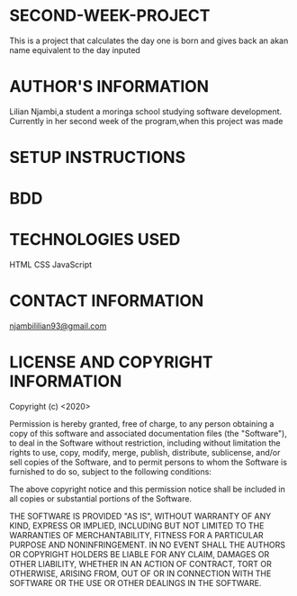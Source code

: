 # SECOND-WEEK-PROJECT
This is a project that calculates the day one is born and gives back an akan name equivalent to the day inputed
# AUTHOR'S INFORMATION
Lilian Njambi,a student a moringa school studying software development. Currently in her second week of the program,when this project was made 
# SETUP INSTRUCTIONS
# BDD
# TECHNOLOGIES USED 
HTML 
CSS
JavaScript
# CONTACT INFORMATION
njambililian93@gmail.com
# LICENSE AND COPYRIGHT INFORMATION
Copyright (c) <2020> 
<LILIAN NJAMBI>

Permission is hereby granted, free of charge, to any person obtaining a copy
of this software and associated documentation files (the "Software"), to deal
in the Software without restriction, including without limitation the rights
to use, copy, modify, merge, publish, distribute, sublicense, and/or sell
copies of the Software, and to permit persons to whom the Software is
furnished to do so, subject to the following conditions:

The above copyright notice and this permission notice shall be included in all
copies or substantial portions of the Software.

THE SOFTWARE IS PROVIDED "AS IS", WITHOUT WARRANTY OF ANY KIND, EXPRESS OR
IMPLIED, INCLUDING BUT NOT LIMITED TO THE WARRANTIES OF MERCHANTABILITY,
FITNESS FOR A PARTICULAR PURPOSE AND NONINFRINGEMENT. IN NO EVENT SHALL THE
AUTHORS OR COPYRIGHT HOLDERS BE LIABLE FOR ANY CLAIM, DAMAGES OR OTHER
LIABILITY, WHETHER IN AN ACTION OF CONTRACT, TORT OR OTHERWISE, ARISING FROM,
OUT OF OR IN CONNECTION WITH THE SOFTWARE OR THE USE OR OTHER DEALINGS IN THE
SOFTWARE.




